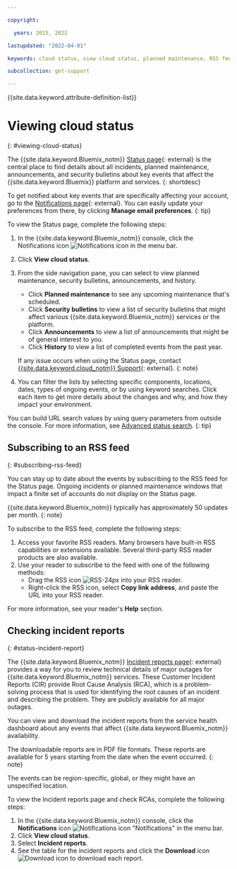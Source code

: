```yaml
---

copyright:

  years: 2015, 2022

lastupdated: "2022-04-01"

keywords: cloud status, view cloud status, planned maintenance, RSS feed, unfied notifications, iaas notifications, classic infrastructure notifications, incident reports

subcollection: get-support

---
```


{{site.data.keyword.attribute-definition-list}}

# Viewing cloud status
{: #viewing-cloud-status}

The {{site.data.keyword.Bluemix_notm}} [Status page](/status){: external} is the central place to find details about all incidents, planned maintenance, announcements, and security bulletins about key events that affect the {{site.data.keyword.Bluemix}} platform and services.
{: shortdesc}

To get notified about key events that are specifically affecting your account, go to the [Notifications page](/notifications){: external}. You can easily update your preferences from there, by clicking **Manage email preferences**.
{: tip}

To view the Status page, complete the following steps:

1. In the {{site.data.keyword.Bluemix_notm}} console, click the Notifications icon ![Notifications icon](../icons/Notification.svg) in the menu bar.
1. Click **View cloud status**.
1. From the side navigation pane, you can select to view planned maintenance, security bulletins, announcements, and history.
   * Click **Planned maintenance** to see any upcoming maintenance that's scheduled. 
   * Click **Security bulletins** to view a list of security bulletins that might affect various {{site.data.keyword.Bluemix_notm}} services or the platform.
   * Click **Announcements** to view a list of announcements that might be of general interest to you. 
   * Click **History** to view a list of completed events from the past year.

    If any issue occurs when using the Status page, contact [{{site.data.keyword.cloud_notm}} Support](/unifiedsupport/supportcenter){: external}.
    {: note}

1. You can filter the lists by selecting specific components, locations, dates, types of ongoing events, or by using keyword searches. Click each item to get more details about the changes and why, and how they impact your environment.

You can build URL search values by using query parameters from outside the console. For more information, see [Advanced status search](/docs/get-support?topic=get-support-adv-search).
{: tip}

## Subscribing to an RSS feed
{: #subscribing-rss-feed}

You can stay up to date about the events by subscribing to the RSS feed for the Status page. Ongoing incidents or planned maintenance windows that impact a finite set of accounts do not display on the Status page. 

{{site.data.keyword.Bluemix_notm}} typically has approximately 50 updates per month.
{: note}

To subscribe to the RSS feed, complete the following steps:

1. Access your favorite RSS readers. Many browsers have built-in RSS capabilities or extensions available. Several third-party RSS reader products are also available. 
1. Use your reader to subscribe to the feed with one of the following methods:
   * Drag the RSS icon ![RSS-24px](../icons/RSS-24px.svg) into your RSS reader.
   * Right-click the RSS icon, select **Copy link address**, and paste the URL into your RSS reader.

For more information, see your reader's **Help** section.

## Checking incident reports
{: #status-incident-report}

The {{site.data.keyword.Bluemix_notm}} [Incident reports page](/status/incident-reports){: external} provides a way for you to review technical details of major outages for {{site.data.keyword.Bluemix_notm}} services. These Customer Incident Reports (CIR) provide Root Cause Analysis (RCA), which is a problem-solving process that is used for identifying the root causes of an incident and describing the problem. They are publicly available for all major outages.

You can view and download the incident reports from the service health dashboard about any events that affect {{site.data.keyword.Bluemix_notm}} availability. 

The downloadable reports are in PDF file formats. These reports are available for 5 years starting from the date when the event occurred.
{: note}

The events can be region-specific, global, or they might have an unspecified location. 

To view the Incident reports page and check RCAs, complete the following steps:

1. In the {{site.data.keyword.Bluemix_notm}} console, click the **Notifications** icon ![Notifications icon "Notifications"](../icons/Notification.svg) in the menu bar.
1. Click **View cloud status**. 
1. Select **Incident reports**.
1. See the table for the incident reports and click the **Download** icon ![Download icon](../icons/download.svg "Download") to download each report. 
